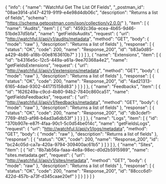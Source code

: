 {
  "info": {
    "name": "Watchful Get The List Of Fields",
    "_postman_id": "08ae3914-a147-4219-91f9-e4e98d4db06c",
    "description": "Returns a list of fields",
    "schema": "https://schema.getpostman.com/json/collection/v2.0.0/"
  },
  "item": [
    {
      "name": "Audits",
      "item": [
        {
          "id": "4592c36a-ecea-4b65-9d46-51bde37d5bfa",
          "name": "getFieldsAudits",
          "request": {
            "url": "http://watchful.li/api/v1/audits/metadata",
            "method": "GET",
            "body": {
              "mode": "raw"
            },
            "description": "Returns a list of fields"
          },
          "response": [
            {
              "status": "OK",
              "code": 200,
              "name": "Response_200",
              "id": "b83a0d85-a429-4b86-a18b-00e8163610b7"
            }
          ]
        }
      ]
    },
    {
      "name": "Extensions",
      "item": [
        {
          "id": "b4316e5c-12c5-449a-a61a-9ee70368a4e2",
          "name": "getFieldsExtensions",
          "request": {
            "url": "http://watchful.li/api/v1/extensions/metadata",
            "method": "GET",
            "body": {
              "mode": "raw"
            },
            "description": "Returns a list of fields"
          },
          "response": [
            {
              "status": "OK",
              "code": 200,
              "name": "Response_200",
              "id": "4ad21313-6165-4dad-9302-441715158d83"
            }
          ]
        }
      ]
    },
    {
      "name": "Feedbacks",
      "item": [
        {
          "id": "1626249a-c9cd-4b80-94b2-7840c860ca51",
          "name": "getFieldsFeedbacks",
          "request": {
            "url": "http://watchful.li/api/v1/feedbacks/metadata",
            "method": "GET",
            "body": {
              "mode": "raw"
            },
            "description": "Returns a list of fields"
          },
          "response": [
            {
              "status": "OK",
              "code": 200,
              "name": "Response_200",
              "id": "db3cdef1-7769-4fd3-af98-b4ad3a6db53f"
            }
          ]
        }
      ]
    },
    {
      "name": "Logs",
      "item": [
        {
          "id": "370b907e-e87f-4faa-90c1-5c0d54be014c",
          "name": "getFieldsLogs",
          "request": {
            "url": "http://watchful.li/api/v1/logs/metadata",
            "method": "GET",
            "body": {
              "mode": "raw"
            },
            "description": "Returns a list of fields"
          },
          "response": [
            {
              "status": "OK",
              "code": 200,
              "name": "Response_200",
              "id": "bc24c05d-ca7a-420a-9794-309400ac61b5"
            }
          ]
        }
      ]
    },
    {
      "name": "Sites",
      "item": [
        {
          "id": "8b7ab56a-faaa-4e8a-98ec-d0d2b5915989",
          "name": "sites.metadata.get",
          "request": {
            "url": "http://watchful.li/api/v1/sites/metadata",
            "method": "GET",
            "body": {
              "mode": "raw"
            },
            "description": "Returns a list of fields"
          },
          "response": [
            {
              "status": "OK",
              "code": 200,
              "name": "Response_200",
              "id": "88ccc6d1-422d-457b-a73f-d345caae20ef"
            }
          ]
        }
      ]
    }
  ]
}